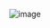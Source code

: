 ![image](https://github.com/simonnewham/wortschatz-app/assets/32126340/7987acf7-1ae3-44d1-a3f4-476d3f009ea2)

